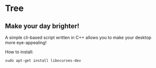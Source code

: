 # Tree
## Make your day brighter!

A simple cli-based script written in C++ allows you to make your desktop more eye-appealing!

How to install:
```
sudo apt-get install libncurses-dev
```
